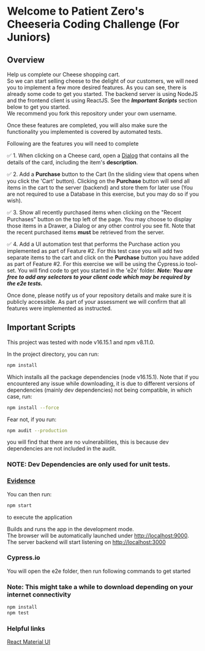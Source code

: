 # Welcome to Patient Zero's Cheeseria Coding Challenge (For Juniors)

## Overview

Help us complete our Cheese shopping cart.<br />
So we can start selling cheese to the delight of our customers, we will need you to implement a few more desired features. As you can see, there is already some code to get you started. The backend server is using NodeJS and the frontend client is using ReactJS. See the **_Important Scripts_** section below to get you started.<br />
We recommend you fork this repository under your own username.

Once these features are completed, you will also make sure the functionality you implemented is covered by automated tests.

Following are the features you will need to complete

✅ 1. When clicking on a Cheese card, open a [Dialog](https://material-ui.com/components/dialogs/#dialog) that contains all the details of the card, including the item's **description**.

✅ 2. Add a **Purchase** button to the Cart (In the sliding view that opens when you click the 'Cart' button). Clicking on the **Purchase** button will send all items in the cart to the server (backend) and store them for later use (You are not required to use a Database in this exercise, but you may do so if you wish).

✅ 3. Show all recently purchased items when clicking on the "Recent Purchases" button on the top left of the page. You may choose to display those items in a Drawer, a Dialog or any other control you see fit. Note that the recent purchased items **must** be retrieved from the server.

✅ 4. Add a UI automation test that performs the Purchase action you implemented as part of Feature #2. For this test case you will add two separate items to the cart and click on the **Purchase** button you have added as part of Feature #2.
For this exercise we will be using the Cypress.io tool-set. You will find code to get you started in the 'e2e' folder.
**_Note: You are free to add any selectors to your client code which may be required by the e2e tests._**

Once done, please notify us of your repository details and make sure it is publicly accessible. As part of your assessment we will confirm that all features were implemented as instructed.

## Important Scripts

This project was tested with node v16.15.1 and npm v8.11.0.

In the project directory, you can run:

```bash
npm install
```

Which installs all the package dependencies (node v16.15.1). Note that if you encountered any issue
while downloading, it is due to different versions of dependencies (mainly dev dependencies) not being compatible, in which case, run:

```bash
npm install --force
```

Fear not, if you run:

```bash
npm audit --production
```

you will find that there are no vulnerabilities, this is because dev dependencies are not included in the audit.

### **NOTE: Dev Dependencies are only used for unit tests.**

### [Evidence](https://stackoverflow.com/questions/18875674/whats-the-difference-between-dependencies-devdependencies-and-peerdependencies/22004559#22004559)

You can then run:

```bash
npm start
```

to execute the application

Builds and runs the app in the development mode.\
The browser will be automatically launched under [http://localhost:9000](http://localhost:9000).
The server backend will start listening on [http://localhost:3000](http://localhost:3000)

### Cypress.io

You will open the e2e folder, then run following commands to get started

### **Note: This might take a while to download depending on your internet connectivity**

```bash
npm install
npm test
```

### Helpful links

[React Material UI](https://material-ui.com/getting-started/usage/)
